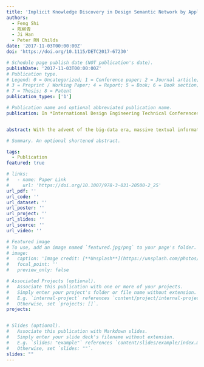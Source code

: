 ```yaml
---
title: 'Implicit Knowledge Discovery in Design Semantic Network by Applying Pythagorean Means on Shortest Path Searching'
authors:
  - Feng Shi
  - 陈柳青
  - Ji Han
  - Peter RN Childs
date: '2017-11-03T00:00:00Z'
doi: 'https://doi.org/10.1115/DETC2017-67230'

# Schedule page publish date (NOT publication's date).
publishDate: '2017-11-03T00:00:00Z'
# Publication type.
# Legend: 0 = Uncategorized; 1 = Conference paper; 2 = Journal article;
# 3 = Preprint / Working Paper; 4 = Report; 5 = Book; 6 = Book section;
# 7 = Thesis; 8 = Patent
publication_types: ['1']

# Publication name and optional abbreviated publication name.
publication: In *International Design Engineering Technical Conferences and Computers and Information in Engineering Conference*


abstract: With the advent of the big-data era, massive textual information stored in electronic and digital documents have become valuable resources for knowledge discovery in the fields of design and engineering. Ontology technologies and semantic networks have been widely applied with text mining techniques including Natural Language Processing (NLP) to extract structured knowledge associations from the large-scale unstructured textual data. However, most existing works mainly focus on how to construct the semantic networks by developing various text mining methods such as statistical approaches and semantic approaches, while few studies are found to focus on how to subsequently analyze and fully utilize the already well-established semantic networks. In this paper, a specific network analysis method is proposed to discover the implicit knowledge associations from the existing semantic network for improving knowledge discovery and design innovation. Pythagorean means are applied with Dijkstra’s shortest path algorithm to discover the implicit knowledge associations either around a single knowledge concept or between two concepts. Six criteria are established to evaluate and rank the correlation degree of the implicit associations. Two engineering case studies were conducted to illustrate the proposed knowledge discovery process, and the results showed the effectiveness of the retrieved implicit knowledge associations on helping providing relevant knowledge from various aspects, and provoking creative ideas for engineering innovation.

# Summary. An optional shortened abstract.

tags:
  - Publication
featured: true

# links:
#   - name: Paper Link
#     url: 'https://doi.org/10.1007/978-3-031-20500-2_25'
url_pdf: ''
url_code: ''
url_dataset: ''
url_poster: ''
url_project: ''
url_slides: ''
url_source: ''
url_video: ''

# Featured image
# To use, add an image named `featured.jpg/png` to your page's folder.
# image:
#   caption: 'Image credit: [**Unsplash**](https://unsplash.com/photos/pLCdAaMFLTE)'
#   focal_point: ''
#   preview_only: false

# Associated Projects (optional).
#   Associate this publication with one or more of your projects.
#   Simply enter your project's folder or file name without extension.
#   E.g. `internal-project` references `content/project/internal-project/index.md`.
#   Otherwise, set `projects: []`.
projects:


# Slides (optional).
#   Associate this publication with Markdown slides.
#   Simply enter your slide deck's filename without extension.
#   E.g. `slides: "example"` references `content/slides/example/index.md`.
#   Otherwise, set `slides: ""`.
slides: ""
---
```


<!-- {{% callout note %}}
Click the _Cite_ button above to demo the feature to enable visitors to import publication metadata into their reference management software.
{{% /callout %}}

Supplementary notes can be added here, including [code and math](https://wowchemy.com/docs/content/writing-markdown-latex/). -->